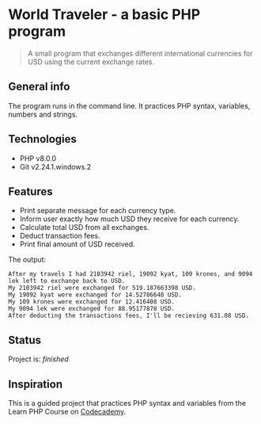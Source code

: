 # World Traveler - a basic PHP program
> A small program that exchanges different international currencies for USD using the current exchange rates. 

## General info
The program runs in the command line. It practices PHP syntax, variables, numbers and strings. 


## Technologies
* PHP v8.0.0
* Git v2.24.1.windows.2


## Features
* Print separate message for each currency type.
* Inform user exactly how much USD they receive for each currency.
* Calculate total USD from all exchanges.
* Deduct transaction fees.
* Print final amount of USD received.

The output:

```
After my travels I had 2103942 riel, 19092 kyat, 109 krones, and 9094 lek left to exchange back to USD.
My 2103942 riel were exchanged for 519.187663398 USD.
My 19092 kyat were exchanged for 14.52786648 USD.
My 109 krones were exchanged for 12.416408 USD.
My 9094 lek were exchanged for 88.95177878 USD.
After deducting the transactions fees, I'll be recieving 631.08 USD.
```


## Status
Project is: _finished_

## Inspiration
This is a guided project that practices PHP syntax and variables from the Learn PHP Course on [Codecademy](https://www.codecademy.com/learn).